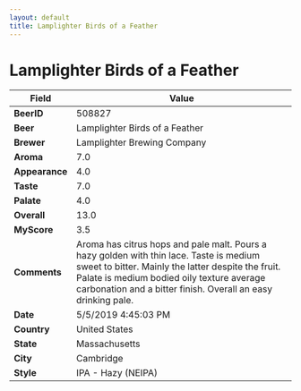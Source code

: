 ```yaml
---
layout: default
title: Lamplighter Birds of a Feather
---
```


# Lamplighter Birds of a Feather

| Field         | Value     |
|---------------|-----------|
| **BeerID** | 508827 |
| **Beer** | Lamplighter Birds of a Feather |
| **Brewer** | Lamplighter Brewing Company |
| **Aroma** | 7.0 |
| **Appearance** | 4.0 |
| **Taste** | 7.0 |
| **Palate** | 4.0 |
| **Overall** | 13.0 |
| **MyScore** | 3.5 |
| **Comments** | Aroma has citrus hops and pale malt. Pours a hazy golden with thin lace. Taste is medium sweet to bitter. Mainly the latter despite the fruit. Palate is medium bodied oily texture average carbonation and a bitter finish. Overall an easy drinking pale. |
| **Date** | 5/5/2019 4:45:03 PM |
| **Country** | United States |
| **State** | Massachusetts |
| **City** | Cambridge |
| **Style** | IPA - Hazy (NEIPA) |
